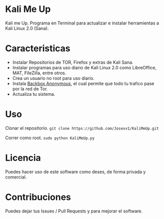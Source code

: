 # Kali Me Up
Kali me Up. Programa en Terminal para actualizar e instalar herramientas a Kali Linux 2.0 (Sana).

# Caracteristicas
- Instalar Repositorios de TOR, Firefox y extras de Kali Sana.
- Instalar programas para uso diario de Kali Linux 2.0 como LibreOffice, MAT, FileZilla, entre otros.
- Crea un usuario no root para uso diario.
- Instala [Backbox Anonymous](https://github.com/Josexv1/Kali-Anonymous), el cual permite que todo tu trafico pase por la red de Tor.
- Actualiza tu sistema.

# Uso
Clonar el repositorio.
`git clone https://github.com/Josexv1/KaliMeUp.git`

Correr como root.
`sudo python KaliMeUp.py`

# Licencia
Puedes hacer uso de este software como deses, de forma privada y comercial.

# Contribuciones
Puedes dejar tus Issues / Pull Requests y para mejorar el software.
